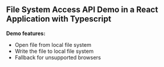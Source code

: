 ## File System Access API Demo in a React Application with Typescript ##

**Demo features:**

- Open file from local file system
- Write the file to local file system
- Fallback for unsupported browsers

